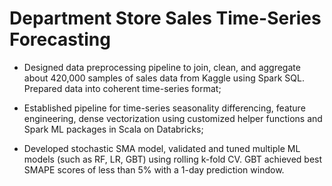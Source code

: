 # Department Store Sales Time-Series Forecasting

- Designed data preprocessing pipeline to join, clean, and aggregate about 420,000 samples of sales data from Kaggle using Spark SQL. Prepared data into coherent time-series format;

- Established pipeline for time-series seasonality differencing, feature engineering, dense vectorization using customized helper functions and Spark ML packages in Scala on Databricks;

- Developed stochastic SMA model, validated and tuned multiple ML models (such as RF, LR, GBT) using rolling k-fold CV. GBT achieved best SMAPE scores of less than 5% with a 1-day prediction window.
